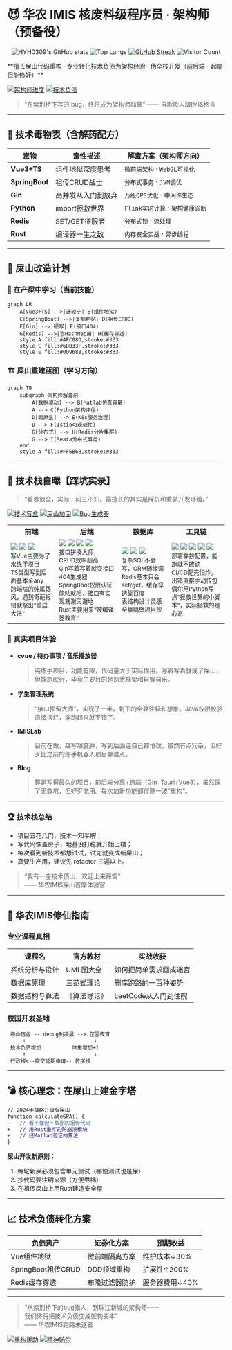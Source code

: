 # 😈 华农 IMIS 核废料级程序员 · 架构师（预备役）
<div align="center">

![HYH0309's GitHub stats](https://github-readme-stats.vercel.app/api?username=HYH0309&show_icons=true&theme=radical)
![Top Langs](https://github-readme-stats.vercel.app/api/top-langs/?username=HYH0309&layout=compact&theme=radical)
[![GitHub Streak](https://streak-stats.demolab.com?user=HYH0309&theme=radical&date_format=M%20j%5B%2C%20Y%5D)](https://git.io/streak-stats)
![Visitor Count](https://komarev.com/ghpvc/?username=HYH0309&color=blue)

</div>
**擅长屎山代码重构 · 专业转化技术负债为架构经验 · 伪全栈开发（前后端一起崩但能修好）**

[![架构师进度](https://img.shields.io/badge/屎山改造率-3.14%25-yellowgreen)]()
[![技术负债](https://img.shields.io/badge/技术负债-证券化中-orange)]()

> “在紫荆桥下写的 bug，终将成为架构师勋章” —— 自欺欺人版IMIS格言

---

## 🧪 技术毒物表（含解药配方）

| 毒物          | 毒性描述                  | 解毒方案（架构师方向）               |
|---------------|-------------------------|----------------------------------|
| **Vue3+TS**   | 组件地狱深度患者          | `微前端架构` · `WebGL可视化`       |
| **SpringBoot**| 祖传CRUD战士             | `分布式事务` · `JVM调优`           |
| **Gin**       | 高并发从入门到放弃        | `万级QPS优化` · `中间件生态`       |
| **Python**    | import拯救世界           | `Flink实时计算` · `架构健康诊断`   |
| **Redis**     | SET/GET征服者            | `分布式锁` · `流处理`              |
| **Rust**      | 编译器一生之敌            | `内存安全实战` · `异步编程`         |

---

## 🚧 屎山改造计划

### 🔨 在产屎中学习（当前技能）

```mermaid
graph LR
    A[Vue3+TS] -->|造轮子| B(组件地狱)
    C[SpringBoot] -->|复制粘贴| D(祖传CRUD)
    E[Gin] -->|硬写| F(接口404)
    G[Redis] -->|当HashMap用| H(缓存穿透)
    style A fill:#4FC08D,stroke:#333
    style C fill:#6DB33F,stroke:#333
    style E fill:#009688,stroke:#333
```

### 🏗️ 屎山重建蓝图（学习方向）

```mermaid
graph TB
    subgraph 架构师解毒剂
        A[数据驱动] --> B(Matlab仿真容量)
        A --> C(Python架构评估)
        D[云原生] --> E(K8s服务治理)
        D --> F(Istio可观测性)
        G[分布式] --> H(Redis分片集群)
        G --> I(Seata分布式事务)
    end
    style A fill:#FF6B6B,stroke:#333
```

---
## 🧪 技术栈自曝【踩坑实录】

> “看着很全，实际一问三不知。最擅长的其实是踩坑和重装开发环境。”

[![技术盲盒](https://img.shields.io/badge/技术盲盒-随机掉坑-critical)]()
[![屎山加固](https://img.shields.io/badge/屎山加固-进行中-blueviolet)]()
[![Bug生成器](https://img.shields.io/badge/BUG-自动孵化-orange)]()

<div align="center">

<table>
<tr>
<td align="center"><b>前端</b></td>
<td align="center"><b>后端</b></td>
<td align="center"><b>数据库</b></td>
<td align="center"><b>工具链</b></td>
</tr>
<tr>
<td>
  <img src="https://img.shields.io/badge/Vue3-4FC08D?style=flat-square">
  <img src="https://img.shields.io/badge/TypeScript-3178C6?style=flat-square">
  <img src="https://img.shields.io/badge/Tauri-000000?style=flat-square">
  <br>
  <sub>写Vue主要为了水练手项目<br>TS类型写到后面基本全any<br>跨端啥的纯属跟风，遇到奇葩报错就祭出“重启大法”</sub>
</td>
<td>
  <img src="https://img.shields.io/badge/Gin-00ADD8?style=flat-square">
  <img src="https://img.shields.io/badge/Spring_Boot-6DB33F?style=flat-square">
  <img src="https://img.shields.io/badge/Java-007396?style=flat-square">
  <img src="https://img.shields.io/badge/Rust-000000?style=flat-square">
  <br>
  <sub>接口拼凑大师，CRUD效率超高<br>Gin写着写着就变接口404生成器<br>SpringBoot权限认证能咕就咕，接口有实现就谢天谢地<br>Rust主要用来“被编译器教育”</sub>
</td>
<td>
  <img src="https://img.shields.io/badge/MySQL-4479A1?style=flat-square">
  <img src="https://img.shields.io/badge/SQLite-003B57?style=flat-square">
  <img src="https://img.shields.io/badge/Redis-DC382D?style=flat-square">
  <br>
  <sub>复杂SQL不会写，ORM随缘调<br>Redis基本只会set/get，缓存穿透靠百度<br>表结构设计灵感全靠隔壁项目抄</sub>
</td>
<td>
  <img src="https://img.shields.io/badge/Docker-2496ED?style=flat-square">
  <img src="https://img.shields.io/badge/GitHub_Actions-2088FF?style=flat-square">
  <img src="https://img.shields.io/badge/Vite-646CFF?style=flat-square">
  <img src="https://img.shields.io/badge/Node.js-339933?style=flat-square">
  <img src="https://img.shields.io/badge/Python-3776AB?style=flat-square">
  <br>
  <sub>部署靠抄配置，能跑就不敢动<br>CI/CD配完怕炸，出错直接手动传包<br>偶尔用Python写点“拯救世界的小脚本”，实际拯救的是心态</sub>
</td>
</tr>
</table>

</div>

### 💬 真实项目体验

- **cvue / 待办事项 / 音乐播放器**  
  > 纯练手项目，功能有限，代码量大于实际作用。写着写着就成了屎山，但能跑就行，毕竟主要目的是熟悉框架和自娱自乐。
- **学生管理系统**  
  > “接口预留大师”，实现了一半，剩下的全靠注释和想象。Java权限校验直接摆烂，能跑起来就不错了。
- **IMISLab**  
  > 目前在做，越写越臃肿，写到后面连自己都怕改。虽然有点冗杂，但好歹比之前的练手机器人项目靠谱点。
- **Blog**  
  > 算是写得最久的项目，前后端分离+跨端（Gin+Tauri+Vue3），虽然踩了无数坑，但好歹能用。每次加新功能都伴随一波“重构”。

---

### 🏆 技术栈总结

- 项目五花八门，技术一知半解；
- 写代码像盖房子，地基没打稳就开始上楼；
- 每次看到新技术都想试试，试完就变成新屎山；
- 真要生产用，建议先 refactor 三遍以上。

> “我有一座技术债山，欢迎上来踩雷”  
> —— 华农IMIS屎山首席体验官

---
## 🗿 华农IMIS修仙指南

### 专业课程真相

| 课程名               | 官方教材          | 实战收获                  |
|---------------------|-----------------|-------------------------|
| 系统分析与设计      | UML图大全        | 如何把简单需求画成迷宫      |
| 数据库原理          | 三范式理论        | 删库跑路的一百种姿势        |
| 数据结构与算法      | 《算法导论》      | LeetCode从入门到住院       |

### 校园开发圣地

```
 泰山宿舍 -- debug到凌晨 --> 芷园夜宵
     ↑                      ↓
 技术负债增加          体重增加+1
     ↑                      ↓
 行政楼<--提交延期申请-- 教学楼
```

---

## 💣 核心理念：在屎山上建金字塔

```diff
// 2024年战略升级版屎山
function calculateGPA() {
-   // 看不懂但不敢删的祖传代码
+   // 用Rust重写的防崩溃模块
+   // 经Matlab验证的算法
}
```

**屎山开发新原则：**

1. 每坨新屎必须包含单元测试（哪怕测试也是屎）
2. 抄代码要注明来源（方便甩锅）
3. 在祖传屎山上用Rust建造安全屋

---

## 📈 技术负债转化方案

| 负债资产          | 证券化方案                  | 预期收益              |
|------------------|---------------------------|---------------------|
| Vue组件地狱       | 微前端隔离方案              | 维护成本↓30%         |
| SpringBoot祖传CRUD| DDD领域重构                | 扩展性↑200%          |
| Redis缓存穿透     | 布隆过滤器防护              | 服务器费用↓40%        |

---

> “从紫荆桥下的bug猎人，到珠江新城的架构师——  
> 我们终将把技术负债变成架构资本”  
> —— 华农IMIS跑路未遂者  

[![重构援助](https://img.shields.io/badge/架构救援热线-Y2433936387@163.com-blue)](mailto:Y2433936387@163.com)
[![精神赔偿](https://img.shields.io/badge/领取《屎山精神损失险》-点击办理-red)](https://github.com/HYH0309)

```
